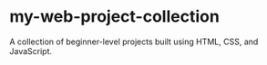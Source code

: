 # my-web-project-collection
A collection of beginner-level projects built using HTML, CSS, and JavaScript.
